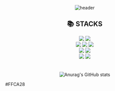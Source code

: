 <div align="center">

![header](https://capsule-render.vercel.app/api?type=cylinder&color=timeGradient&height=180&section=header&text=Hi!%20I'm%20Jiho%20:\)%20👀&fontAlignY=45&desc=a%20developer%20who%20loves%20Python%20and%20Flutter&descSize=25&descAlignY=75&fontSize=60&animation=twinkling)

## 📚 STACKS
<img src="https://img.shields.io/badge/Python-3776AB?style=for-the-badge&logo=Python&logoColor=white">
<img src="https://img.shields.io/badge/django-092E20?style=for-the-badge&logo=django&logoColor=white">
<br>
<img src="https://img.shields.io/badge/flutter-02569B?style=for-the-badge&logo=flutter&logoColor=white">
<img src="https://img.shields.io/badge/dart-0175C2?style=for-the-badge&logo=dart&logoColor=white">
<img src="https://img.shields.io/badge/firebase-FFCA28?style=for-the-badge&logo=firebase&logoColor=white">
<br>
<img src="https://img.shields.io/badge/mysql-4479A1?style=for-the-badge&logo=mysql&logoColor=white">
<img src="https://img.shields.io/badge/mariaDB-003545?style=for-the-badge&logo=mariaDB&logoColor=white">
<br>
<img src="https://img.shields.io/badge/git-F05032?style=for-the-badge&logo=git&logoColor=white">
<img src="https://img.shields.io/badge/github-181717?style=for-the-badge&logo=github&logoColor=white">

#
![Anurag's GitHub stats](https://github-readme-stats.vercel.app/api?username=ziho9593&show_icons=true&theme=dracula)

</div>#FFCA28

<!--
![Top Langs](https://github-readme-stats.vercel.app/api/top-langs/?username=ziho9593&layout=compact&theme=dracula)
-->
